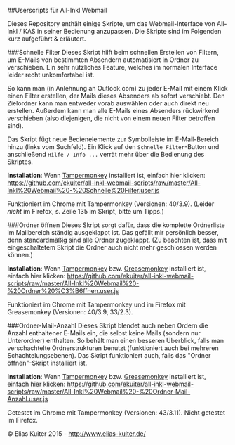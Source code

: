 ##Userscripts für All-Inkl Webmail

Dieses Repository enthält einige Skripte, um das Webmail-Interface von All-Inkl / KAS in seiner Bedienung anzupassen. Die Skripte sind im Folgenden kurz aufgeführt & erläutert.

###Schnelle Filter
Dieses Skript hilft beim schnellen Erstellen von Filtern, um E-Mails von bestimmten Absendern automatisiert in Ordner zu verschieben. Ein sehr nützliches Feature, welches im normalen Interface leider recht unkomfortabel ist.

So kann man (in Anlehnung an Outlook.com) zu jeder E-Mail mit einem Klick einen Filter erstellen, der Mails dieses Absenders ab sofort verschiebt. Den Zielordner kann man entweder vorab auswählen oder auch direkt neu erstellen. Außerdem kann man alle E-Mails eines Absenders rückwirkend verschieben (also diejenigen, die nicht von einem neuen Filter betroffen sind).

Das Skript fügt neue Bedienelemente zur Symbolleiste im E-Mail-Bereich hinzu (links vom Suchfeld). Ein Klick auf den `Schnelle Filter`-Button und anschließend `Hilfe / Info ...` verrät mehr über die Bedienung des Skriptes.

**Installation**: Wenn [Tampermonkey](https://chrome.google.com/webstore/detail/tampermonkey/dhdgffkkebhmkfjojejmpbldmpobfkfo) installiert ist, einfach hier klicken: https://github.com/ekuiter/all-inkl-webmail-scripts/raw/master/All-Inkl%20Webmail%20-%20Schnelle%20Filter.user.js

Funktioniert im Chrome mit Tampermonkey (Versionen: 40/3.9).
(Leider *nicht* im Firefox, s. Zeile 135 im Skript, bitte um Tipps.)

###Ordner öffnen
Dieses Skript sorgt dafür, dass die komplette Ordnerliste im Mailbereich ständig ausgeklappt ist. Das gefällt mir persönlich besser, denn standardmäßig sind alle Ordner zugeklappt. (Zu beachten ist, dass mit eingeschaltetem Skript die Ordner auch nicht mehr geschlossen werden können.)

**Installation**: Wenn [Tampermonkey](https://chrome.google.com/webstore/detail/tampermonkey/dhdgffkkebhmkfjojejmpbldmpobfkfo) bzw. [Greasemonkey](https://addons.mozilla.org/de/firefox/addon/greasemonkey/) installiert ist, einfach hier klicken: https://github.com/ekuiter/all-inkl-webmail-scripts/raw/master/All-Inkl%20Webmail%20-%20Ordner%20%C3%B6ffnen.user.js

Funktioniert im Chrome mit Tampermonkey und im Firefox mit Greasemonkey (Versionen: 40/3.9, 33/2.3).

###Ordner-Mail-Anzahl
Dieses Skript blendet auch neben Ordern die Anzahl enthaltener E-Mails ein, die selbst keine Mails (sondern nur Unterordner) enthalten.
So behält man einen besseren Überblick, falls man verschachtelte Ordnerstrukturen benutzt (funktioniert auch bei mehreren Schachtelungsebenen).
Das Skript funktioniert auch, falls das "Ordner öffnen"-Skript installiert ist.

**Installation**: Wenn [Tampermonkey](https://chrome.google.com/webstore/detail/tampermonkey/dhdgffkkebhmkfjojejmpbldmpobfkfo) bzw. [Greasemonkey](https://addons.mozilla.org/de/firefox/addon/greasemonkey/) installiert ist, einfach hier klicken: https://github.com/ekuiter/all-inkl-webmail-scripts/raw/master/All-Inkl%20Webmail%20-%20Ordner-Mail-Anzahl.user.js

Getestet im Chrome mit Tampermonkey (Versionen: 43/3.11).
Nicht getestet im Firefox.

© Elias Kuiter 2015 - http://www.elias-kuiter.de/
